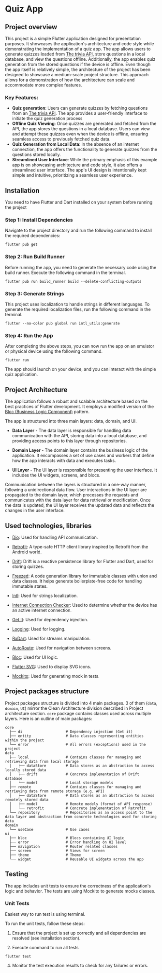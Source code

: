 # Quiz App

## Project overview

This project is a simple Flutter application designed for presentation purposes. It showcases the application's architecture and code style while demonstrating the implementation of a quiz app. The app allows users to generate quizzes loaded from [The trivia API](https://the-trivia-api.com), store questions in a local database, and view the questions offline. Additionally, the app enables quiz generation from the stored questions if the device is offline. Even though the app itself is relatively simple, the architecture of the project has been designed to showcase a medium-scale project structure. This approach allows for a demonstration of how the architecture can scale and accommodate more complex features.

### Key Features:

- **Quiz generation**: Users can generate quizzes by fetching questions from an [The trivia API](https://the-trivia-api.com). The app provides a user-friendly interface to initiate the quiz generation process
- **Offline Quiz Viewing**: Once quizzes are generated and fetched from the API, the app stores the questions in a local database. Users can view and attempt these quizzes even when the device is offline, ensuring seamless access to previously fetched quiz data.
- **Quiz Generation from Local Data**: In the absence of an internet connection, the app offers the functionality to generate quizzes from the questions stored locally.
- **Streamlined User Interface**: While the primary emphasis of this example app is on showcasing architecture and code style, it also offers a streamlined user interface. The app's UI design is intentionally kept simple and intuitive, prioritizing a seamless user experience.

## Installation

You need to have Flutter and Dart installed on your system before running the project

### Step 1: Install Dependencies
Navigate to the project directory and run the following command to install the required dependencies:
```
flutter pub get
```

### Step 2: Run Build Runner
Before running the app, you need to generate the necessary code using the build runner. Execute the following command in the terminal.
```
flutter pub run build_runner build --delete-conflicting-outputs
```

### Step 3: Generate Strings
This project uses localization to handle strings in different languages. To generate the required localization files, run the following command in the terminal.
```
flutter --no-color pub global run intl_utils:generate
```

### Step 4: Run the App
After completing the above steps, you can now run the app on an emulator or physical device using the following command.
```
flutter run
```

The app should launch on your device, and you can interact with the simple quiz application.

## Project Architecture

The application follows a robust and scalable architecture based on the best practices of Flutter development. It employs a modified version of the [Bloc (Business Logic Component)](https://pub.dev/packages/bloc) pattern.

The app is structured into three main layers: data, domain, and UI.

- **Data Layer** - The data layer is responsible for handling data communication with the API, storing data into a local database, and providing access points to this layer through repositories.

- **Domain Layer** -  The domain layer contains the business logic of the application. It encompasses a set of use cases and workers that define how the app interacts with data and executes tasks.

- **UI Layer** - The UI layer is responsible for presenting the user interface. It includes the UI widgets, screens, and blocs.

Communication between the layers is structured in a one-way manner, following a unidirectional data flow. User interactions in the UI layer are propagated to the domain layer, which processes the requests and communicates with the data layer for data retrieval or modification. Once the data is updated, the UI layer receives the updated data and reflects the changes in the user interface.

## Used technologies, libraries

- [Dio](https://pub.dev/packages/dio): Used for handling API communication.

- [Retrofit](https://pub.dev/packages/retrofit): A type-safe HTTP client library inspired by Retrofit from the Android world. 

- [Drift](https://pub.dev/packages/drift): Drift is a reactive persistence library for Flutter and Dart, used for storing quizzes.

- [Freezed](https://pub.dev/packages/freezed): A code generation library for immutable classes with union and data classes. It helps generate boilerplate-free code for handling immutable states.

- [Intl](https://pub.dev/packages/intl): Used for strings localization.

- [Internet Connection Checker](https://pub.dev/packages/internet_connection_checker): Used to determine whether the device has an active internet connection.

- [Get It](https://pub.dev/packages/get_it): Used for dependency injection.

- [Logging](https://pub.dev/packages/logging): Used for logging.

- [RxDart](https://pub.dev/packages/rxdart): Used for streams manipulation.

- [AutoRoute](https://pub.dev/packages/auto_route): Used for navigation between screens.

- [Bloc](https://pub.dev/packages/bloc): Used for UI logic.

- [Flutter SVG](https://pub.dev/packages/flutter_svg): Used to display SVG icons.

- [Mockito](https://pub.dev/packages/mockito): Used for generating mock in tests.


## Project packages structure
Project packages structure is divided into 4 main packages. 3 of them (`data`, `domain`, `UI`) mirror the Clean Architecture division described in Project architecture section. `core` package contains classes used across multiple layers. Here is an outline of main packages:
```
core
  ├── di                    # Dependency injection (Get it)
  ├── entity                # Data classes representing entities within the project
  └── error                 # All errors (exceptions) used in the project
data
  ├── local                 # Contains classes for managing and retrieving data from local storage
  │   ├── dataStore         # Data stores as an abstraction to access locally stored data
  │   ├── drift             # Concrete implementation of Drift database
  │   └── model             # Local storage models
  ├── remote                # Contains classes for managing and retrieving data from remote storage (e.g. API)
  │   ├── dataStore         # Data stores as an abstraction to access remotely stored data
  │   ├── model             # Remote models (format of API response)
  │   └── retrofit          # Concrete implementation of Retrofit
  └── repository            # Repositories as an access point to the data layer and abstraction from concrete technologies used for storing data
domain
  └── useCase               # Use cases
ui
  ├── bloc                  # Blocs containing UI logic
  ├── error                 # Error handling on UI level
  ├── navigation            # Router related classes
  ├── screen                # Views for screen
  ├── theme                 # Theme
  └── widget                # Reusable UI widgets across the app

```
## Testing

The app includes unit tests to ensure the correctness of the application's logic and behavior. The tests are using Mockito to generate mocks classes.

### Unit Tests

Easiest way to run test is using terminal.

To run the unit tests, follow these steps:

1. Ensure that the project is set up correctly and all dependencies are resolved (see installation section).

2. Execute command to run all tests
```
flutter test
```

4. Monitor the test execution results to check for any failures or errors.
